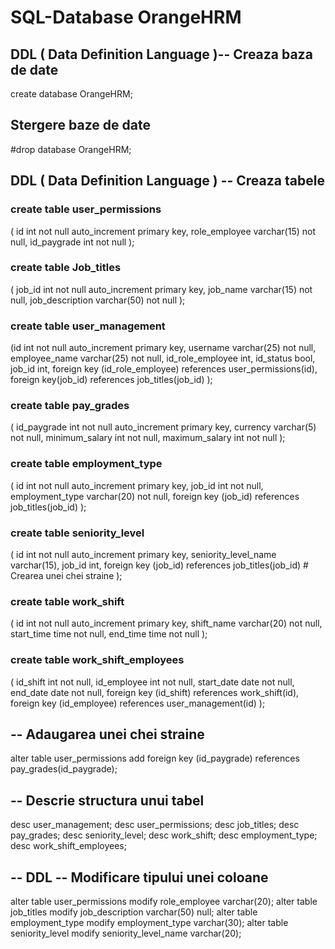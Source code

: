 # SQL-Database OrangeHRM
## DDL ( Data Definition Language )-- Creaza baza de date
 create database OrangeHRM;

## Stergere baze de date 
#drop database OrangeHRM;

## DDL ( Data Definition Language ) -- Creaza tabele 

### create table user_permissions 
(
id int not null auto_increment primary key,
role_employee varchar(15) not null,
id_paygrade int not null
);
### create table Job_titles 
( job_id int not null auto_increment primary key,
  job_name varchar(15) not null,
  job_description varchar(50) not null
);

### create table user_management
(id int not null auto_increment primary key,
username varchar(25) not null,
employee_name varchar(25) not null,
id_role_employee int,
id_status bool,
job_id int,
foreign key (id_role_employee) references user_permissions(id),
foreign key(job_id) references job_titles(job_id)
);

### create table pay_grades
(
id_paygrade int not null auto_increment primary key,
currency varchar(5) not null,
minimum_salary int not null,
maximum_salary int not null
);
### create table employment_type
(
id int not null auto_increment primary key,
job_id int not null,
employment_type varchar(20) not null,
foreign key (job_id) references job_titles(job_id)
);

### create table seniority_level
(
id int not null auto_increment primary key,
seniority_level_name varchar(15),
job_id int,
foreign key (job_id) references job_titles(job_id) # Crearea unei chei straine 
);
### create table work_shift
(
id int not null auto_increment primary key,
shift_name varchar(20) not null,
start_time time not null,
end_time time not null
);
### create table work_shift_employees
( 
id_shift int not null,
id_employee int not null,
start_date date not null,
end_date date not null,
foreign key (id_shift) references work_shift(id),
foreign key (id_employee) references user_management(id)
);

## -- Adaugarea unei chei straine
alter table user_permissions add foreign key (id_paygrade) references pay_grades(id_paygrade);

## -- Descrie structura unui tabel
desc user_management;
desc user_permissions;
desc job_titles;
desc pay_grades;
desc seniority_level;
desc work_shift;
desc employment_type;
desc work_shift_employees;

 ## -- DDL -- Modificare tipului unei coloane

alter table user_permissions modify role_employee varchar(20);
alter table job_titles modify job_description varchar(50) null;
alter table employment_type modify employment_type varchar(30);
alter table seniority_level modify seniority_level_name varchar(20);
